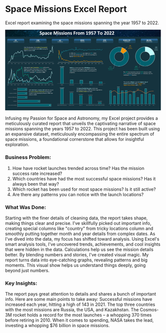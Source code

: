# Space Missions Excel Report
Excel report examining the space missions spanning the year 1957 to 2022.

<img src="https://github.com/Ubaid-The-Data-Scientist/Space-Missions-Excel-Report/blob/main/Report.jpg" alt="alternative_text">

Infusing my Passion for Space and Astronomy, my Excel project provides a meticulously curated report that unveils the captivating narrative of space missions spanning the years 1957 to 2022. This project has been built using an expansive dataset, meticulously encompassing the entire spectrum of space missions, a foundational cornerstone that allows for insightful exploration.

### **Business Problem:**<br>
1. How have rocket launches trended across time? Has the mission success rate increased?
2. Which countries have had the most successful space missions? Has it always been that way?
3. Which rocket has been used for most space missions? Is it still active?
4. Are there any patterns you can notice with the launch locations?



### **What Was Done:**<br>
Starting with the finer details of cleaning data, the report takes shape, making things clear and precise. I've skillfully picked out important info, creating special columns like "country" from tricky locations column and smoothly putting together month and year details from complex dates. As I've dived into the data, my focus has shifted toward analysis. Using Excel's smart analysis tools, I've uncovered trends, achievements, and cool insights that were hidden in the data. Calculations help us see the mission details better. By blending numbers and stories, I've created visual magic. My report turns data into eye-catching graphs, revealing patterns and big moments. This visual show helps us understand things deeply, going beyond just numbers.




### **Key Insights:**<br>
The report pays great attention to details and shares a bunch of important info. Here are some main points to take away: Successful missions have increased each year, hitting a high of 143 in 2021. The top three countries with the most missions are Russia, the USA, and Kazakhstan. The Cosmos-3M rocket holds a record for the most launches – a whopping 370 times before retiring in 2010. When it comes to spending, NASA takes the lead, investing a whopping $76 billion in space missions.
